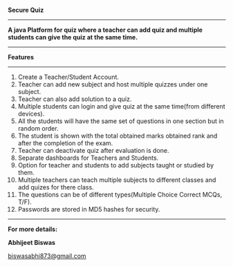 **Secure Quiz**

**<hr>**

**A java Platform for quiz where a teacher can add quiz and multiple students can give the quiz at the same time.**

**<hr>**
**Features**

<hr>

1. Create a Teacher/Student Account.
2. Teacher can add new subject and host multiple quizzes under one subject.
3. Teacher can also add solution to a quiz.
4. Multiple students can login and give quiz at the same time(from different devices).
5. All the students will have the same set of questions in one section but in random order.
6. The student is shown with the total obtained marks obtained rank and  after the completion of the exam.
7. Teacher can deactivate quiz after evaluation is done.
8. Separate dashboards for Teachers and Students.
9. Option for teacher and students to add subjects taught or studied by them.
10. Multiple teachers can teach multiple subjects to different classes and add quizes for there class.
11. The questions can be of different types(Multiple Choice Correct MCQs, T/F).
12. Passwords are stored in MD5 hashes for security.

<hr>

**For more details:**

**Abhijeet Biswas**

biswasabhi873@gmail.com


